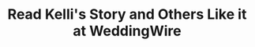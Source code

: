 ---
position: 4
img: /img/home-featured.jpg
alt: Bride and groom smiling at wedding
link: http://www.weddingwire.com/reviews/color-room-films-jackson/fd77ea76d63e4a5f.html
title: Read Kelli's Story and Others Like it at WeddingWire
icon: icon-weddingwire
review: "Steve was our videographer for our wedding and I can't say enough about the video he got of our big day. He compiled a trailer video and set it to music which blew us away. I cried watching it, my parents cried, my bridesmaids cried. It's just beautiful and so special to us."
name: Kelli
---